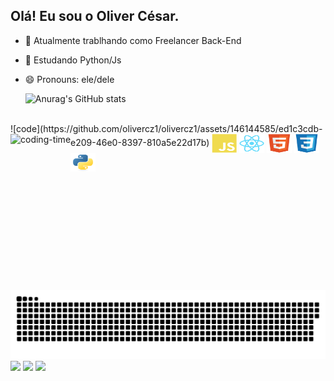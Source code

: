 ## Olá! Eu sou o Oliver César.

- 🔭 Atualmente trablhando como Freelancer Back-End
- 🌱 Estudando Python/Js
- 😄 Pronouns: ele/dele


  ![Anurag's GitHub stats](https://github-readme-stats.vercel.app/api?username=olivercz1&show_icons=true&theme=radical)


<div style="display: inline_block"><br>
  ![code](https://github.com/olivercz1/olivercz1/assets/146144585/ed1c3cdb-e209-46e0-8397-810a5e22d17b)

  <img align="left" height="250" alt="coding-time" src="code.gif">
  <img align="center" alt="Rafa-Js" height="30" width="40" src="https://raw.githubusercontent.com/devicons/devicon/master/icons/javascript/javascript-plain.svg">
  <img align="center" alt="Rafa-React" height="30" width="40" src="https://raw.githubusercontent.com/devicons/devicon/master/icons/react/react-original.svg">
  <img align="center" alt="Rafa-HTML" height="30" width="40" src="https://raw.githubusercontent.com/devicons/devicon/master/icons/html5/html5-original.svg">
  <img align="center" alt="Rafa-CSS" height="30" width="40" src="https://raw.githubusercontent.com/devicons/devicon/master/icons/css3/css3-original.svg">
  <img align="center" alt="Rafa-Python" height="30" width="40" src="https://raw.githubusercontent.com/devicons/devicon/master/icons/python/python-original.svg">
</div>

  ##

  
 <picture>
  <source media="(prefers-color-scheme: dark)" srcset="https://raw.githubusercontent.com/olivercz1/olivercz1/output/github-contribution-grid-snake-dark.svg">
  <source media="(prefers-color-scheme: light)" srcset="https://raw.githubusercontent.com/olivercz1/olivercz1/output/github-contribution-grid-snake.svg">
  <img alt="github contribution grid snake animation" src="https://raw.githubusercontent.com/olivercz1/olivercz1/output/github-contribution-grid-snake.svg">
</picture>


<div> 
  <a href="https://www.instagram.com/olivercesar1/" target="_blank"><img src="https://img.shields.io/badge/-Instagram-%23E4405F?style=for-the-badge&logo=instagram&logoColor=white" target="_blank"></a>
  <a href = "mailto:oliverceo2023@gmail.com"><img src="https://img.shields.io/badge/-Gmail-%23333?style=for-the-badge&logo=gmail&logoColor=white" target="_blank"></a>
  <a href="https://www.linkedin.com/in/oliver-c%C3%A9sar-b060042b2/" target="_blank"><img src="https://img.shields.io/badge/-LinkedIn-%230077B5?style=for-the-badge&logo=linkedin&logoColor=white" target="_blank"></a> 
  
</div>


